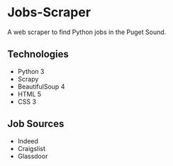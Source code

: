 # Jobs-Scraper

A web scraper to find Python jobs in the Puget Sound.

## Technologies

* Python 3
* Scrapy
* BeautifulSoup 4
* HTML 5
* CSS 3

## Job Sources

- Indeed
- Craigslist
- Glassdoor